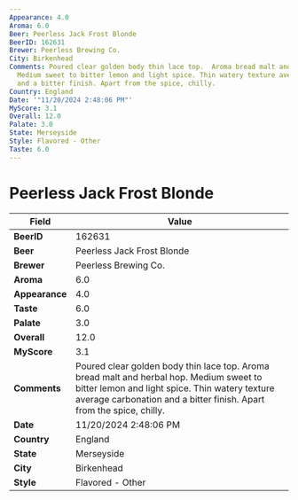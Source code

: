 ```yaml
---
Appearance: 4.0
Aroma: 6.0
Beer: Peerless Jack Frost Blonde
BeerID: 162631
Brewer: Peerless Brewing Co.
City: Birkenhead
Comments: Poured clear golden body thin lace top.  Aroma bread malt and herbal hop.
  Medium sweet to bitter lemon and light spice. Thin watery texture average carbonation
  and a bitter finish. Apart from the spice, chilly.
Country: England
Date: '"11/20/2024 2:48:06 PM"'
MyScore: 3.1
Overall: 12.0
Palate: 3.0
State: Merseyside
Style: Flavored - Other
Taste: 6.0
---
```


# Peerless Jack Frost Blonde

| Field         | Value |
|---------------|-------|
| **BeerID** | 162631 |
| **Beer** | Peerless Jack Frost Blonde |
| **Brewer** | Peerless Brewing Co. |
| **Aroma** | 6.0 |
| **Appearance** | 4.0 |
| **Taste** | 6.0 |
| **Palate** | 3.0 |
| **Overall** | 12.0 |
| **MyScore** | 3.1 |
| **Comments** | Poured clear golden body thin lace top.  Aroma bread malt and herbal hop. Medium sweet to bitter lemon and light spice. Thin watery texture average carbonation and a bitter finish. Apart from the spice, chilly. |
| **Date** | 11/20/2024 2:48:06 PM |
| **Country** | England |
| **State** | Merseyside |
| **City** | Birkenhead |
| **Style** | Flavored - Other |
